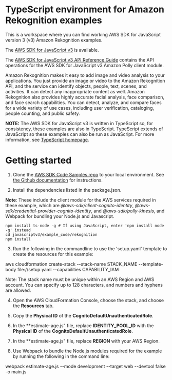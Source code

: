 # TypeScript environment for Amazon Rekognition examples
This is a workspace where you can find working AWS SDK for JavaScript version 3 (v3) Amazon Rekognition examples. 

The [AWS SDK for JavaScript v3](https://github.com/aws/aws-sdk-js-v3) is available. 

The [AWS SDK for JavaScript v3 API Reference Guide](https://docs.aws.amazon.com/AWSJavaScriptSDK/v3/latest/clients/client-rekognition/index.html) contains the API operations for the AWS SDK for JavaScript v3 Amazon Polly client module.

Amazon Rekognition makes it easy to add image and video analysis to your applications. 
You just provide an image or video to the Amazon Rekognition API, and the service can identify objects, 
people, text, scenes, and activities. It can detect any inappropriate content as well. 
Amazon Rekognition also provides highly accurate facial analysis, face comparison, and face search 
capabilities. You can detect, analyze, and compare faces for a wide variety of use cases,
including user verification, cataloging, people counting, and public safety. 
 
**NOTE:** The AWS SDK for JavaScript v3 is written in TypeScript so, for consistency, these examples are also 
in TypeScript. TypeScript extends of JavaScript so these examples can also be run as JavaScript. 
For more information, see [TypeScript homepage](https://www.typescriptlang.org/).

# Getting started

1. Clone the [AWS SDK Code Samples repo](https://github.com/awsdocs/aws-doc-sdk-examples) to your local environment. See [the Github documentation](https://docs.github.com/en/github/creating-cloning-and-archiving-repositories/cloning-a-repository) for instructions.

2. Install the dependencies listed in the package.json.

**Note**: These include the client module for the AWS services required in these example, 
which are *@aws-sdk/client-cognito-identity*, *@aws-sdk/credential-provider-cognito-identity*, and *@aws-sdk/polly-kinesis*, and Webpack for bundling your Node.js and Javascript.

```
npm install ts-node -g # If using JavaScript, enter 'npm install node -g' instead
cd javascriptv3/example_code/rekognition
npm install
```

3. Run the following in the commandline to use the 'setup.yaml' template to create the resources for this example:
 
aws cloudformation create-stack --stack-name STACK_NAME --template-body file://setup.yaml --capabilities CAPABILITY_IAM

Note: The stack name must be unique within an AWS Region and AWS account. You can specify up to 128 characters, and numbers and hyphens are allowed.

4. Open the AWS CloudFormation Console, choose the stack, and choose the  **Resources** tab. 

5. Copy the **Physical ID** of the **CognitoDefaultUnauthenticatedRole**.

6. In the **estimate-age.js" file, replace **IDENTITY_POOL_ID** with the **Physical ID** of the **CognitoDefaultUnauthenticatedRole**.

7. In the **estimate-age.js" file, replace **REGION** with your AWS Region.

8. Use Webpack to bundle the Node.js modules required for the example by running the following in the command line:

webpack estimate-age.js --mode development --target web --devtool false -o main.js
